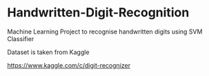 # Handwritten-Digit-Recognition

Machine Learning Project to recognise handwritten digits using SVM Classifier

Dataset is taken from Kaggle

https://www.kaggle.com/c/digit-recognizer
